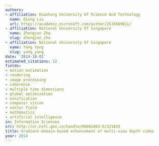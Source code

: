 ```yaml
---
authors:
- affiliation: Huazhong University Of Science And Technology
  name: Qiong Liu
  url: https://academic.microsoft.com/author/2519469011/
- affiliation: National University Of Singapore
  name: Zhengjun Zha
  slug: zhengjun_zha
- affiliation: National University Of Singapore
  name: Yang Yang
  slug: yang_yang
date: '2014-10-01'
estimated_citations: 12
fields:
- motion estimation
- rendering
- image processing
- coherence
- multiple time dimensions
- global optimization
- minification
- computer vision
- vector field
- mathematics
- artificial intelligence
in: Information Sciences
src: http://or.nsfc.gov.cn/handle/00001903-5/321835
title: Gradient-domain-based enhancement of multi-view depth video
year: 2014
---
```

